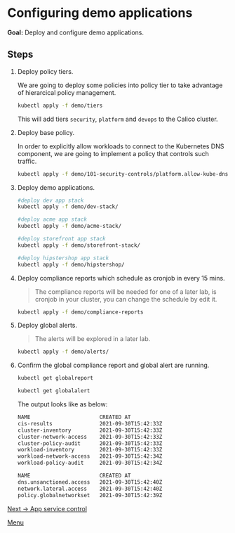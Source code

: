 # Configuring demo applications

**Goal:** Deploy and configure demo applications.

## Steps

1. Deploy policy tiers.

    We are going to deploy some policies into policy tier to take advantage of hierarcical policy management.

    ```bash
    kubectl apply -f demo/tiers
    ```

    This will add tiers `security`, `platform` and `devops` to the Calico cluster.

2. Deploy base policy.

    In order to explicitly allow workloads to connect to the Kubernetes DNS component, we are going to implement a policy that controls such traffic.

    ```bash
    kubectl apply -f demo/101-security-controls/platform.allow-kube-dns.yaml
    ```

3. Deploy demo applications.

    ```bash
    #deploy dev app stack
    kubectl apply -f demo/dev-stack/
    
    #deploy acme app stack
    kubectl apply -f demo/acme-stack/

    #deploy storefront app stack
    kubectl apply -f demo/storefront-stack/

    #deploy hipstershop app stack
    kubectl apply -f demo/hipstershop/
    ```

   

4. Deploy compliance reports which schedule as cronjob in every 15 mins.

    >The compliance reports will be needed for one of a later lab, is cronjob in your cluster, you can change the schedule by edit it.

    ```bash
    kubectl apply -f demo/compliance-reports
    ```

5. Deploy global alerts.

    >The alerts will be explored in a later lab.

    ```bash
    kubectl apply -f demo/alerts/
   
    ```

6. Confirm the global compliance report and global alert are running.
    
    ```bash
    kubectl get globalreport

    kubectl get globalalert
   
    ``` 


    The output looks like as below:

    ```bash
    NAME                      CREATED AT 
    cis-results               2021-09-30T15:42:33Z
    cluster-inventory         2021-09-30T15:42:33Z
    cluster-network-access    2021-09-30T15:42:33Z
    cluster-policy-audit      2021-09-30T15:42:33Z
    workload-inventory        2021-09-30T15:42:33Z
    workload-network-access   2021-09-30T15:42:34Z
    workload-policy-audit     2021-09-30T15:42:34Z

    NAME                      CREATED AT
    dns.unsanctioned.access   2021-09-30T15:42:40Z
    network.lateral.access    2021-09-30T15:42:40Z
    policy.globalnetworkset   2021-09-30T15:42:39Z
    ```

[Next -> App service control](../modules/app-service-control.md)

[Menu](../README.md)



